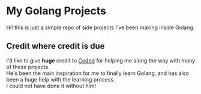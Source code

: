 # My Golang Projects

Hi! this is just a simple repo of side projects I've been making inside Golang.

## Credit where credit is due

I'd like to give **huge** credit to [Coded](https://github.com/codedninja) for helping me along the way with many of these projects.<br/>He's been the main inspiration for me to finally learn Golang, and has also been a huge help with the learning process.<br/>I could not have done it without him!
